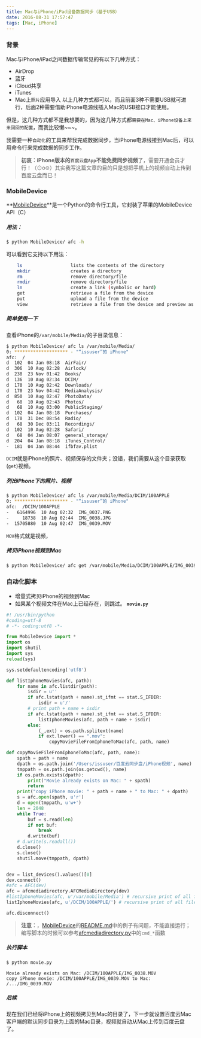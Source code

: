 ```yaml
---
title: Mac与iPhone/iPad设备数据同步（基于USB）
date: 2016-08-31 17:57:47
tags: [Mac, iPhone]
---
```


### 背景
Mac与iPhone/iPad之间数据传输常见的有以下几种方式：
- AirDrop
- 蓝牙
- iCloud共享
- iTunes
- Mac上`照片`应用导入
以上几种方式都可以，而且前面3种不需要USB就可进行，后面2种需要借助iPhone电源线插入Mac的USB接口才能使用。

但是，这几种方式都不是我想要的，因为这几种方式都`需要在Mac、iPhone设备上来来回回的配置`，而我比较懒~~~。

我需要一种`自动化`的工具来帮我完成数据同步，当iPhone电源线接到Mac后，可以用命令行来完成数据的同步工作。

> **初衷：**iPhone版本的**`百度云盘App`不能免费同步视频**了，需要开通会员才行！（⊙o⊙）其实我写这篇文章的目的只是想把手机上的视频自动上传到百度云盘而已！

### MobileDevice
**[MobileDevice](https://github.com/mountainstorm/MobileDevice)**是一个Python的命令行工具，它封装了苹果的MobileDevice API（C）

##### 用法：
``` bash
$ python MobileDevice/ afc -h
```
可以看到它支持以下用法：
``` bash
    ls                  lists the contents of the directory
    mkdir               creates a directory
    rm                  remove directory/file
    rmdir               remove directory/file
    ln                  create a link (symbolic or hard)
    get                 retrieve a file from the device
    put                 upload a file from the device
    view                retrieve a file from the device and preview as txt
```
##### 简单使用一下
查看iPhone的`/var/mobile/Media/`的子目录信息：
``` bash
$ python MobileDevice/ afc ls /var/mobile/Media/
0: ******************** - "“issuser”的 iPhone"
afc:  /
d  102  04 Jan 08:18  AirFair/
d  306  10 Aug 02:28  Airlock/
d  238  23 Nov 01:42  Books/
d  136  10 Aug 02:34  DCIM/
d  170  10 Aug 02:42  Downloads/
d  170  23 Nov 04:42  MediaAnalysis/
d  850  10 Aug 02:47  PhotoData/
d   68  10 Aug 02:43  Photos/
d   68  10 Aug 03:00  PublicStaging/
d  102  04 Jan 08:18  Purchases/
d  170  31 Dec 08:54  Radio/
d   68  30 Dec 03:11  Recordings/
d  102  10 Aug 02:28  Safari/
d   68  04 Jan 08:07  general_storage/
d  204  04 Jan 08:18  iTunes_Control/
-  181  04 Jan 08:44  ifbfav.plist
```
`DCIM`就是iPhone的照片、视频保存的文件夹；没错，我们需要从这个目录获取(`get`)视频。

##### 列出iPhone下的照片、视频
``` bash
$ python MobileDevice/ afc ls /var/mobile/Media/DCIM/100APPLE
0: ******************** - "“issuser”的 iPhone"
afc:  /DCIM/100APPLE
-   6164996  10 Aug 02:32  IMG_0037.PNG
-     18738  10 Aug 02:44  IMG_0038.JPG
-  15705880  10 Aug 02:47  IMG_0039.MOV
```
`MOV`格式就是视频，

##### 拷贝iPhone视频到Mac
``` bash
$ python MobileDevice/ afc get /var/mobile/Media/DCIM/100APPLE/IMG_0039.MOV IMG_0039.MOV
```

### 自动化脚本
- 增量式拷贝iPhone的视频到Mac
- 如果某个视频文件在Mac上已经存在，则跳过。
**`movie.py`**

``` python
#! /usr/bin/python
#coding=utf-8
# -*- coding:utf8 -*-

from MobileDevice import *
import os
import shutil
import sys
reload(sys)

sys.setdefaultencoding('utf8')

def listIphoneMovies(afc, path):
    for name in afc.listdir(path):
        isdir = u''
        if afc.lstat(path + name).st_ifmt == stat.S_IFDIR:
            isdir = u'/'
        # print path + name + isdir
        if afc.lstat(path + name).st_ifmt == stat.S_IFDIR:
            listIphoneMovies(afc, path + name + isdir)
        else:
            (_,ext) = os.path.splitext(name)
            if ext.lower() == ".mov":
                copyMovieFileFromIphoneToMac(afc, path, name)

def copyMovieFileFromIphoneToMac(afc, path, name):
    spath = path + name
    dpath = os.path.join('/Users/issuser/百度云同步盘/iPhone视频', name)
    tmppath = os.path.join(os.getcwd(), name)
    if os.path.exists(dpath):
        print("Movie already exists on Mac: " + spath)
        return
    print("copy iPhone movie: " + path + name + " to Mac: " + dpath)
    s = afc.open(spath, u'r')
    d = open(tmppath, u'w+')
    len = 2048
    while True:
        buf = s.read(len)
        if not buf:
            break
        d.write(buf)
    # d.write(s.readall())
    d.close()
    s.close()
    shutil.move(tmppath, dpath)


dev = list_devices().values()[0]
dev.connect()
#afc = AFC(dev)
afc = afcmediadirectory.AFCMediaDirectory(dev)
#listIphoneMovies(afc, u'/var/mobile/Media') # recursive print of all files visible
listIphoneMovies(afc, u'/DCIM/100APPLE/') # recursive print of all files visible

afc.disconnect()
```

> **注意：**，[MobileDevice](https://github.com/mountainstorm/MobileDevice)的[README.md](https://github.com/mountainstorm/MobileDevice/blob/master/README.md)中的例子有问题，不能直接运行；编写脚本的时候可以参考[afcmediadirectory.py](https://github.com/mountainstorm/MobileDevice/blob/master/afcmediadirectory.py)中的`cmd_*`函数

##### 执行脚本
``` bash
$ python movie.py
```

```
Movie already exists on Mac: /DCIM/100APPLE/IMG_0038.MOV
copy iPhone movie: /DCIM/100APPLE/IMG_0039.MOV to Mac: /.../IMG_0039.MOV
```

##### 后续
现在我们已经将iPhone上的视频拷贝到Mac的目录了，下一步就设置百度云Mac客户端的默认同步目录为上面的Mac目录，视频就自动从Mac上传到百度云盘了。
